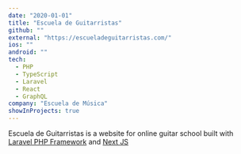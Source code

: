 ```yaml
---
date: "2020-01-01"
title: "Escuela de Guitarristas"
github: ""
external: "https://escueladeguitarristas.com/"
ios: ""
android: ""
tech:
  - PHP
  - TypeScript
  - Laravel
  - React
  - GraphQL
company: "Escuela de Música"
showInProjects: true
---
```

Escuela de Guitarristas is a website for online guitar school built with [Laravel PHP Framework](https://laravel.com) and [Next JS](https://nextjs.org)
